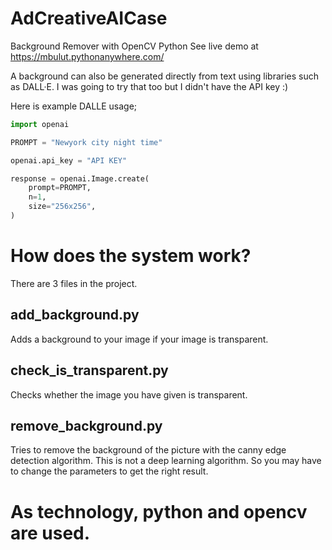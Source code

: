 # AdCreativeAICase
Background Remover with OpenCV Python
See live demo at https://mbulut.pythonanywhere.com/

A background can also be generated directly from text using libraries such as DALL·E. I was going to try that too but I didn't have the API key :)

Here is example DALLE usage;

```python
import openai

PROMPT = "Newyork city night time"

openai.api_key = "API KEY"

response = openai.Image.create(
    prompt=PROMPT,
    n=1,
    size="256x256",
)
```

# How does the system work? 

There are 3 files in the project. 

## add_background.py 
Adds a background to your image if your image is transparent. 

## check_is_transparent.py 
Checks whether the image you have given is transparent. 

## remove_background.py

Tries to remove the background of the picture with the canny edge detection algorithm. 
This is not a deep learning algorithm. So you may have to change the parameters to get the right result. 

# As technology, python and opencv are used.



